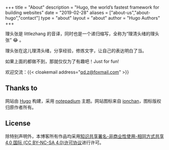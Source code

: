 +++
title = "About"
description = "Hugo, the world’s fastest framework for building websites"
date = "2019-02-28"
aliases = ["about-us","about-hugo","contact"]
type = "about"
layout = "about"
author = "Hugo Authors"
+++

理头张是 littlezhang 的音译，同时也是一个递归缩写，全称为“理清头绪的理头张”  :joy: 。

理头张在这儿理清头绪，分享经验，修炼文字，让自己的表达明白了当。

如果上面的都做不到，那就仅仅为了有趣吧！Just for fun!

欢迎交流：{{< cloakemail address="qd.z@foxmail.com" >}}

## Thanks to

网站由 [Hugo](https://gohugo.io/) 构建，采用 [notepadium](https://github.com/cntrump/hugo-notepadium) 主题。网站图标来自 [ionchan](https://ionchan.com/icon-character-boys-girls/)，图标版权归原作者所有。

## License

除特别声明外，本博客所有作品均采用[知识共享署名-非商业性使用-相同方式共享 4.0 国际 (CC BY-NC-SA 4.0)许可协议](https://creativecommons.org/licenses/by-nc-sa/4.0/deed.zh)进行许可。
